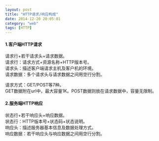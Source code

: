 ```yaml
---
layout: post
title: "HTTP请求/响应构成"
date: 2014-12-20 20:05:01
category: "web"
tags: [HTTP]
---
```

#### 1.客户端HTTP请求
请求行+若干请求头+请求数据。  
请求行：请求方式+资源名称+HTTP版本号。  
请求头：描述客户端请求主机及客户机的环境。  
请求数据：多个请求头与请求数据之间用空行分割。<!-- more -->  

请求方式：GET/POST等7种。  
GET数据附在url中，最大容量1K。POST数据则放在请求数据中，容量无限制。  

#### 2.服务端HTTP响应
状态行+若干响应头+响应数据。  
状态行：HTTP版本号+状态码+状态说明。  
响应头：描述服务器基本信息及数据处理方式。  
响应数据：若干响应头与响应数据之间用空行分割。  
